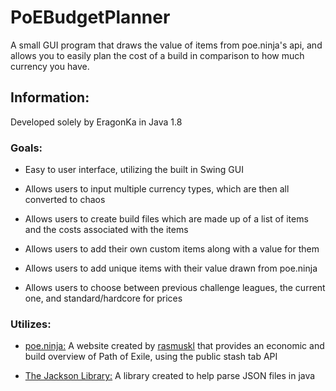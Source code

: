 # PoEBudgetPlanner
A small GUI program that draws the value of items from poe.ninja's api, and allows you to easily plan the cost of a build in comparison to how much currency you have.

## Information:

Developed solely by EragonKa in Java 1.8

### Goals:


- Easy to user interface, utilizing the built in Swing GUI

- Allows users to input multiple currency types, which are then all converted to chaos

- Allows users to create build files which are made up of a list of items and the costs associated with the items

- Allows users to add their own custom items along with a value for them

- Allows users to add unique items with their value drawn from poe.ninja

- Allows users to choose between previous challenge leagues, the current one, and standard/hardcore for prices

### Utilizes:


- [poe.ninja:](https://poe.ninja/) A website created by [rasmuskl](https://old.reddit.com/user/rasmuskl) that provides an economic and build overview of Path of Exile, using the public stash tab API

- [The Jackson Library:](https://github.com/FasterXML/jackson) A library created to help parse JSON files in java
